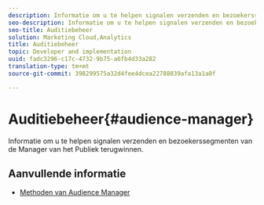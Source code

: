 ```yaml
---
description: Informatie om u te helpen signalen verzenden en bezoekerssegmenten van de Manager van het Publiek terugwinnen.
seo-description: Informatie om u te helpen signalen verzenden en bezoekerssegmenten van de Manager van het Publiek terugwinnen.
seo-title: Auditiebeheer
solution: Marketing Cloud,Analytics
title: Auditiebeheer
topic: Developer and implementation
uuid: fadc3296-c17c-4732-9b75-a6fb4d33a282
translation-type: tm+mt
source-git-commit: 398299575a32d4fee4dcea22788839afa13a1a0f

---
```



# Auditiebeheer{#audience-manager}

Informatie om u te helpen signalen verzenden en bezoekerssegmenten van de Manager van het Publiek terugwinnen.

## Aanvullende informatie

+ [Methoden van Audience Manager](/help/windows-appstore/audiencemgmt/audience-manager-methods.md)